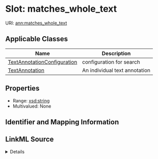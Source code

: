 # Slot: matches_whole_text

URI: [ann:matches_whole_text](https://w3id.org/linkml/text_annotator/matches_whole_text)



<!-- no inheritance hierarchy -->




## Applicable Classes

| Name | Description |
| --- | --- |
[TextAnnotationConfiguration](TextAnnotationConfiguration.md) | configuration for search
[TextAnnotation](TextAnnotation.md) | An individual text annotation






## Properties

* Range: [xsd:string](http://www.w3.org/2001/XMLSchema#string)
* Multivalued: None







## Identifier and Mapping Information








## LinkML Source

<details>
```yaml
name: matches_whole_text
alias: matches_whole_text
domain_of:
- TextAnnotationConfiguration
- TextAnnotation
range: string

```
</details>